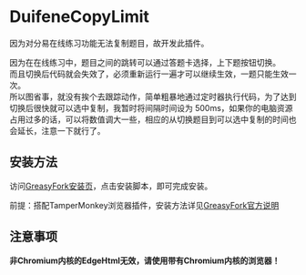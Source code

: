 # DuifeneCopyLimit
因为对分易在线练习功能无法复制题目，故开发此插件。  

因为在在线练习中，题目之间的跳转可以通过答题卡选择，上下题按钮切换。  
而且切换后代码就会失效了，必须重新运行一遍才可以继续生效，一题只能生效一次。  
所以图省事，就没有挨个去跟踪动作，简单粗暴地通过定时器执行代码，为了达到切换后很快就可以选中复制，我暂时将间隔时间设为 500ms，如果你的电脑资源占用过多的话，可以将数值调大一些，相应的从切换题目到可以选中复制的时间也会延长，注意一下就行了。

## 安装方法
访问<a href="https://greasyfork.org/zh-CN/scripts/403853-%E8%A7%A3%E9%99%A4%E5%AF%B9%E5%88%86%E6%98%93%E5%9C%A8%E7%BA%BF%E7%BB%83%E4%B9%A0%E9%80%89%E4%B8%AD%E5%A4%8D%E5%88%B6%E9%99%90%E5%88%B6">GreasyFork安装页</a>，点击安装脚本，即可完成安装。  

前提：搭配TamperMonkey浏览器插件，安装方法详见<a href="https://greasyfork.org/zh-CN">GreasyFork官方说明</a>

## 注意事项
**非Chromium内核的EdgeHtml无效，请使用带有Chromium内核的浏览器！**
